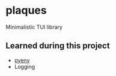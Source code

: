 # plaques
Minimalistic TUI library

## Learned during this project
* [pyenv](https://github.com/pyenv/pyenv)
* Logging
